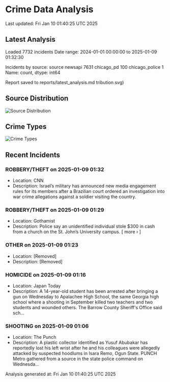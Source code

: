 # Crime Data Analysis
Last updated: Fri Jan 10 01:40:25 UTC 2025

## Latest Analysis

Loaded 7732 incidents
Date range: 2024-01-01 00:00:00 to 2025-01-09 01:32:30

Incidents by source:
source
newsapi           7631
chicago_pd         100
chicago_police       1
Name: count, dtype: int64

Report saved to reports/latest_analysis.md
tribution.svg)

## Source Distribution
![Source Distribution](images/source_distribution.svg)

## Crime Types
![Crime Types](images/crime_types.svg)

## Recent Incidents

### ROBBERY/THEFT on 2025-01-09 01:32
- Location: CNN
- Description: Israel’s military has announced new media engagement rules for its members after a Brazilian court ordered an investigation into war crime allegations against a soldier visiting the country.


### ROBBERY/THEFT on 2025-01-09 01:29
- Location: Gothamist
- Description: Police say an unidentified individual stole $300 in cash from a church on the St. John’s University campus. [ more › ]


### OTHER on 2025-01-09 01:23
- Location: [Removed]
- Description: [Removed]


### HOMICIDE on 2025-01-09 01:16
- Location: Japan Today
- Description: A 14-year-old student has been arrested after bringing a gun on Wednesday to Apalachee High School, the same Georgia high school where a shooting in September killed two teachers and two students and wounded others. The Barrow County Sheriff's Office said sch…


### SHOOTING on 2025-01-09 01:06
- Location: The Punch
- Description: A plastic collector identified as Yusuf Abubakar has reportedly lost his left wrist after he and his colleagues were allegedly attacked by suspected hoodlums in Isara Remo, Ogun State. PUNCH Metro gathered from a source in the state police command on Wednesda…

Analysis generated at: Fri Jan 10 01:40:25 UTC 2025
